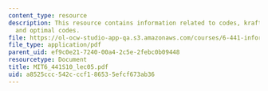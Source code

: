 ```yaml
---
content_type: resource
description: This resource contains information related to codes, kraft inequality
  and optimal codes.
file: https://ol-ocw-studio-app-qa.s3.amazonaws.com/courses/6-441-information-theory-spring-2010/a8525ccc542cccf186535efcf673ab36_MIT6_441S10_lec05.pdf
file_type: application/pdf
parent_uid: ef9c0e21-7240-00a4-2c5e-2febc0b09448
resourcetype: Document
title: MIT6_441S10_lec05.pdf
uid: a8525ccc-542c-ccf1-8653-5efcf673ab36
---
```

